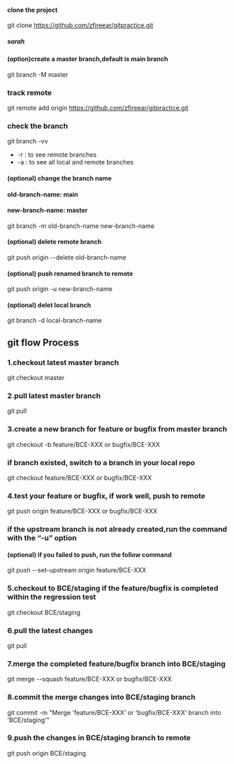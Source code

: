 #### clone the project
git clone https://github.com/zfireear/gitpractice.git

##### sarah
#### (option)create a master branch,default is main branch
git branch -M master
### track remote
git remote add origin https://github.com/zfireear/gitpractice.git

### check the branch
git branch -vv 
- -r : to see remote branches
- -a : to see all local and remote branches

#### (optional) change the branch name
#### old-branch-name: main
#### new-branch-name: master
git branch -m old-branch-name new-branch-name
#### (optional) delete remote branch
git push origin --delete old-branch-name
#### (optional) push renamed branch to remote
git push origin -u new-branch-name
#### (optional) delet local branch
git branch -d local-branch-name

## git flow Process

### 1.checkout latest master branch
git checkout master

### 2.pull latest master branch
git pull

### 3.create a new branch for feature or bugfix from master branch
git checkout -b feature/BCE-XXX or bugfix/BCE-XXX

### if branch existed, switch to a branch in your local repo
git checkout feature/BCE-XXX or bugfix/BCE-XXX


### 4.test your feature or bugfix, if work well, push to remote
git push origin feature/BCE-XXX or bugfix/BCE-XXX
### if the upstream branch is not already created,run the command with the “-u” option

#### (optional) if you failed to push, run the follow command
git push --set-upstream origin feature/BCE-XXX

### 5.checkout to BCE/staging if the feature/bugfix is completed within the regression test
git checkout BCE/staging

### 6.pull the latest changes
git pull

### 7.merge the completed feature/bugfix branch into BCE/staging
git merge --squash feature/BCE-XXX or bugfix/BCE-XXX

### 8.commit the merge changes into BCE/staging branch
git commit -m "Merge 'feature/BCE-XXX' or 'bugfix/BCE-XXX' branch into 'BCE/staging'"

### 9.push the changes in BCE/staging branch to remote
git push origin BCE/staging


